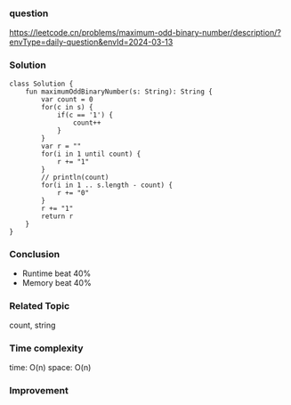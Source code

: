 ### question
https://leetcode.cn/problems/maximum-odd-binary-number/description/?envType=daily-question&envId=2024-03-13

### Solution
```
class Solution {
    fun maximumOddBinaryNumber(s: String): String {
        var count = 0
        for(c in s) {
            if(c == '1') {
                count++
            }
        }
        var r = ""
        for(i in 1 until count) {
            r += "1"
        }
        // println(count)
        for(i in 1 .. s.length - count) {
            r += "0"
        }
        r += "1"
        return r
    }
}
```
### Conclusion
- Runtime beat 40% 
- Memory beat 40%

### Related Topic
count, string

### Time complexity
time: O(n)
space: O(n)

### Improvement
